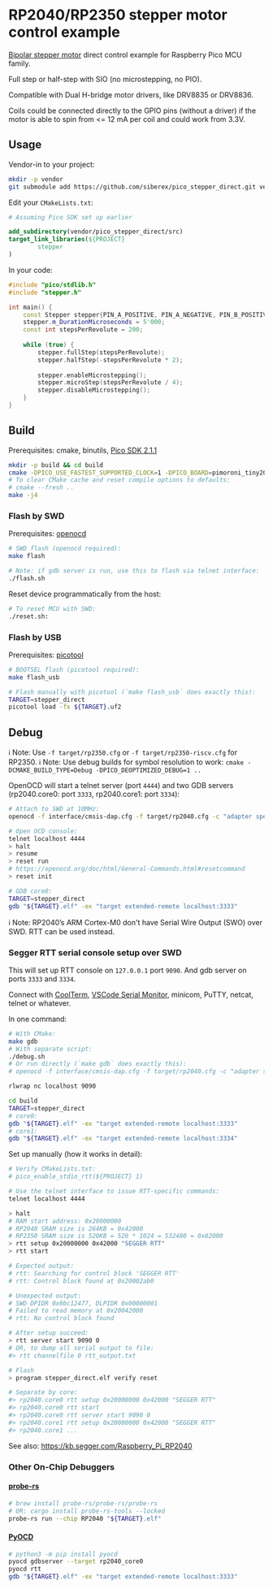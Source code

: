 # RP2040/RP2350 stepper motor control example

[Bipolar stepper motor](https://www.monolithicpower.com/learning/resources/bipolar-stepper-motors-part-i-control-modes) direct control example for Raspberry Pico MCU family.

Full step or half-step with SIO (no microstepping, no PIO).

Compatible with Dual H-bridge motor drivers, like DRV8835 or DRV8836.

Coils could be connected directly to the GPIO pins (without a driver) if the motor is able to spin from <= 12 mA per coil and could work from 3.3V.


## Usage

Vendor-in to your project:

```bash
mkdir -p vendor
git submodule add https://github.com/siberex/pico_stepper_direct.git vendor/pico_stepper_direct
```

Edit your `CMakeLists.txt`:

```cmake
# Assuming Pico SDK set up earlier

add_subdirectory(vendor/pico_stepper_direct/src)
target_link_libraries(${PROJECT}
        stepper
)
```

In your code:

```c++
#include "pico/stdlib.h"
#include "stepper.h"

int main() {
    const Stepper stepper{PIN_A_POSITIVE, PIN_A_NEGATIVE, PIN_B_POSITIVE, PIN_B_NEGATIVE};
    stepper.m_DurationMicroseconds = 5'000;
    const int stepsPerRevolute = 200;
    
    while (true) {   
        stepper.fullStep(stepsPerRevolute);
        stepper.halfStep(-stepsPerRevolute * 2);
        
        stepper.enableMicrostepping();
        stepper.microStep(stepsPerRevolute / 4);
        stepper.disableMicrostepping();
    }
}
```


## Build

Prerequisites: cmake, binutils, [Pico SDK 2.1.1](https://github.com/raspberrypi/pico-sdk)

```bash
mkdir -p build && cd build
cmake -DPICO_USE_FASTEST_SUPPORTED_CLOCK=1 -DPICO_BOARD=pimoroni_tiny2040 -DCMAKE_BUILD_TYPE=Debug -DPICO_DEOPTIMIZED_DEBUG=1 ..
# To clear CMake cache and reset compile options to defaults:
# cmake --fresh ..
make -j4
```

### Flash by SWD

Prerequisites: [openocd](https://github.com/raspberrypi/openocd)

```bash
# SWD flash (openocd required):
make flash

# Note: if gdb server is run, use this to flash via telnet interface:
./flash.sh
```

Reset device programmatically from the host:

```bash
# To reset MCU with SWD:
./reset.sh:
```

### Flash by USB

Prerequisites: [picotool](https://github.com/raspberrypi/picotool)

```bash
# BOOTSEL flash (picotool required):
make flash_usb

# Flash manually with picotool (`make flash_usb` does exactly this):
TARGET=stepper_direct
picotool load -fx ${TARGET}.uf2
```


## Debug

ℹ️ Note: Use `-f target/rp2350.cfg` or `-f target/rp2350-riscv.cfg` for RP2350.
ℹ️ Note: Use debug builds for symbol resolution to work: `cmake -DCMAKE_BUILD_TYPE=Debug -DPICO_DEOPTIMIZED_DEBUG=1 ..`

OpenOCD will start a telnet server (port `4444`) and two GDB servers (rp2040.core0: port `3333`, rp2040.core1: port `3334`):

```bash
# Attach to SWD at 10MHz:
openocd -f interface/cmsis-dap.cfg -f target/rp2040.cfg -c "adapter speed 10000"

# Open OCD console:
telnet localhost 4444
> halt
> resume
> reset run
# https://openocd.org/doc/html/General-Commands.html#resetcommand
> reset init

# GDB core0:
TARGET=stepper_direct
gdb "${TARGET}.elf" -ex "target extended-remote localhost:3333"
```


ℹ️ Note: RP2040’s ARM Cortex-M0 don't have Serial Wire Output (SWO) over SWD. RTT can be used instead.

### Segger RTT serial console setup over SWD

This will set up RTT console on `127.0.0.1` port `9090`. And gdb server on ports `3333` and `3334`.

Connect with [CoolTerm](https://freeware.the-meiers.org/), [VSCode Serial Monitor](https://marketplace.visualstudio.com/items?itemName=ms-vscode.vscode-serial-monitor), minicom, PuTTY, netcat, telnet or whatever.

In one command:

```bash
# With CMake:
make gdb
# With separate script:
./debug.sh
# Or run directly (`make gdb` does exactly this):
# openocd -f interface/cmsis-dap.cfg -f target/rp2040.cfg -c "adapter speed 10000" -c "init; rtt setup 0x20000000 0x42000 \"SEGGER RTT\"; rtt start; rtt server start 9090 0"

rlwrap nc localhost 9090

cd build
TARGET=stepper_direct
# core0:
gdb "${TARGET}.elf" -ex "target extended-remote localhost:3333"
# core1:
gdb "${TARGET}.elf" -ex "target extended-remote localhost:3334"
```


Set up manually (how it works in detail):

```bash
# Verify CMakeLists.txt:
# pico_enable_stdio_rtt(${PROJECT} 1)

# Use the telnet interface to issue RTT-specific commands:
telnet localhost 4444

> halt
# RAM start address: 0x20000000 
# RP2040 SRAM size is 264KB = 0x42000
# RP2350 SRAM size is 520KB = 520 * 1024 = 532480 = 0x82000
> rtt setup 0x20000000 0x42000 "SEGGER RTT"
> rtt start

# Expected output:
# rtt: Searching for control block 'SEGGER RTT'
# rtt: Control block found at 0x20002ab0

# Unexpected output:
# SWD DPIDR 0x0bc12477, DLPIDR 0x00000001
# Failed to read memory at 0x20042000
# rtt: No control block found

# After setup succeed:
> rtt server start 9090 0
# OR, to dump all serial output to file:
#> rtt channelfile 0 rtt_output.txt

# Flash
> program stepper_direct.elf verify reset

# Separate by core:
#> rp2040.core0 rtt setup 0x20000000 0x42000 "SEGGER RTT"
#> rp2040.core0 rtt start
#> rp2040.core0 rtt server start 9090 0
#> rp2040.core1 rtt setup 0x20000000 0x42000 "SEGGER RTT"
#> rp2040.core1 ...

```

See also: https://kb.segger.com/Raspberry_Pi_RP2040


### Other On-Chip Debuggers

#### [probe-rs](https://probe.rs/)

```bash 
# brew install probe-rs/probe-rs/probe-rs
# OR: cargo install probe-rs-tools --locked
probe-rs run --chip RP2040 "${TARGET}.elf"
```


#### [PyOCD](https://github.com/pyocd/pyOCD)

```bash
# python3 -m pip install pyocd
pyocd gdbserver --target rp2040_core0
pyocd rtt
gdb "${TARGET}.elf" -ex "target extended-remote localhost:3333"
```
